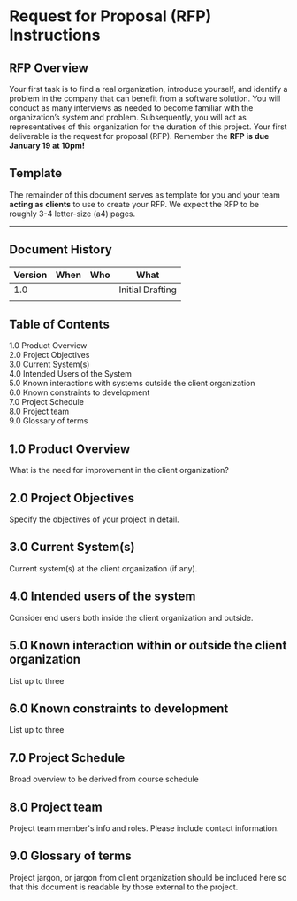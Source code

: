 # Request for Proposal (RFP) Instructions
## RFP Overview
Your first task is to find a real organization, introduce yourself, and identify a problem in the company that can benefit from a software solution. 
You will conduct as many interviews as needed to become familiar with the organization’s system and problem.
Subsequently, you will act as representatives of this organization for the duration of this project. Your first deliverable is the request for proposal (RFP).
Remember the **RFP is due January 19 at 10pm!**

## Template
The remainder of this document serves as template for you and your team **acting as clients** to use to create your RFP. We expect the RFP to be roughly 3-4 letter-size (a4) pages.

---
## Document History
| **Version** | **When** | **Who** | **What**         |
|-------------|----------|---------|------------------|
| 1.0         |          |         | Initial Drafting |
|             |          |         |                  |

## Table of Contents
1.0 Product Overview \
2.0 Project Objectives \
3.0 Current System(s) \
4.0 Intended Users of the System \
5.0 Known interactions with systems outside the client organization \
6.0 Known constraints to development \
7.0 Project Schedule \
8.0 Project team \
9.0 Glossary of terms 


## 1.0 Product Overview
What is the need for improvement in the client organization?

## 2.0 Project Objectives
Specify the objectives of your project in detail.

## 3.0 Current System(s)
Current system(s) at the client organization (if any).

## 4.0 Intended users of the system
Consider end users both inside the client organization and outside. 

## 5.0 Known interaction within or outside the client organization
List up to three

## 6.0 Known constraints to development
List up to three

## 7.0 Project Schedule
Broad overview to be derived from course schedule

## 8.0 Project team
Project team member's info and roles. Please include contact information. 

## 9.0 Glossary of terms
Project jargon, or jargon from client organization should be included here so that this document is readable 
by those external to the project.
